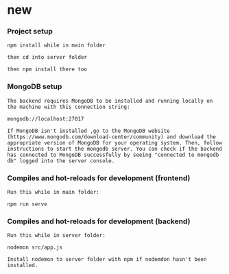 # new

### Project setup

```
npm install while in main folder

then cd into server folder

then npm install there too

```

### MongoDB setup

```
The backend requires MongoDB to be installed and running locally on the machine with this connection string:

mongodb://localhost:27017

If MongoDB isn't installed ,go to the MongoDB website (https://www.mongodb.com/download-center/community) and download the appropriate version of MongoDB for your operating system. Then, follow instructions to start the mongodb server. You can check if the backend has connected to MongoDB successfully by seeing "connected to mongodb db" logged into the server console.
```

### Compiles and hot-reloads for development (frontend)

```
Run this while in main folder:

npm run serve
```

### Compiles and hot-reloads for development (backend)

```
Run this while in server folder:

nodemon src/app.js

Install nodemon to server folder with npm if nodemdon hasn't been installed.
```
